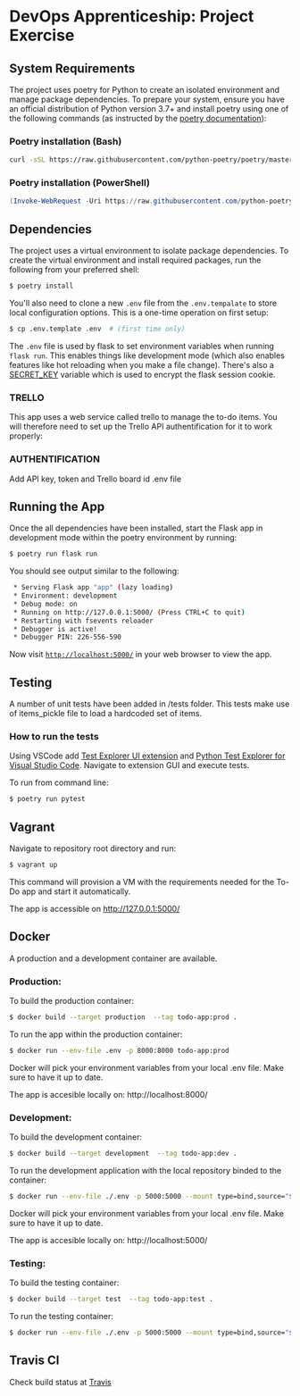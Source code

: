 # DevOps Apprenticeship: Project Exercise

## System Requirements

The project uses poetry for Python to create an isolated environment and manage package dependencies. To prepare your system, ensure you have an official distribution of Python version 3.7+ and install poetry using one of the following commands (as instructed by the [poetry documentation](https://python-poetry.org/docs/#system-requirements)):

### Poetry installation (Bash)

```bash
curl -sSL https://raw.githubusercontent.com/python-poetry/poetry/master/get-poetry.py | python
```

### Poetry installation (PowerShell)

```powershell
(Invoke-WebRequest -Uri https://raw.githubusercontent.com/python-poetry/poetry/master/get-poetry.py -UseBasicParsing).Content | python
```

## Dependencies

The project uses a virtual environment to isolate package dependencies. To create the virtual environment and install required packages, run the following from your preferred shell:

```bash
$ poetry install
```

You'll also need to clone a new `.env` file from the `.env.tempalate` to store local configuration options. This is a one-time operation on first setup:

```bash
$ cp .env.template .env  # (first time only)
```

The `.env` file is used by flask to set environment variables when running `flask run`. This enables things like development mode (which also enables features like hot reloading when you make a file change). There's also a [SECRET_KEY](https://flask.palletsprojects.com/en/1.1.x/config/#SECRET_KEY) variable which is used to encrypt the flask session cookie.

### TRELLO
This app uses a web service called trello to manage the to-do items. You will therefore need to set up the Trello API authentification for it to work properly:

### AUTHENTIFICATION
Add API key, token and Trello board id .env file

## Running the App

Once the all dependencies have been installed, start the Flask app in development mode within the poetry environment by running:
```bash
$ poetry run flask run
```

You should see output similar to the following:
```bash
 * Serving Flask app "app" (lazy loading)
 * Environment: development
 * Debug mode: on
 * Running on http://127.0.0.1:5000/ (Press CTRL+C to quit)
 * Restarting with fsevents reloader
 * Debugger is active!
 * Debugger PIN: 226-556-590
```
Now visit [`http://localhost:5000/`](http://localhost:5000/) in your web browser to view the app.


## Testing
A number of unit tests have been added in /tests folder. This tests make use of items_pickle file to load a hardcoded set of items.

### How to run the tests
Using VSCode add [Test Explorer UI extension](https://marketplace.visualstudio.com/items?itemName=hbenl.vscode-test-explorer) and [Python Test Explorer for Visual Studio Code](https://marketplace.visualstudio.com/items?itemName=LittleFoxTeam.vscode-python-test-adapter). Navigate to extension GUI and execute tests.

To run from command line:
```bash
$ poetry run pytest
```

## Vagrant
Navigate to repository root directory and run:
```bash
$ vagrant up
```
This command will provision a VM with the requirements needed for the To-Do app and start it automatically.

The app is accessible on http://127.0.0.1:5000/ 

## Docker

A production and a development container are available.

### Production:
To build the production container:

```bash
$ docker build --target production  --tag todo-app:prod .
```

To run the app within the production container:

```bash 
$ docker run --env-file .env -p 8000:8000 todo-app:prod
```
Docker will pick your environment variables from your local .env file. Make sure to have it up to date.

The app is accesible locally on: http://localhost:8000/ 


### Development:
To build the development container:

```bash
$ docker build --target development  --tag todo-app:dev .
```
To run the development application with the local repository binded to the container:

```bash
$ docker run --env-file ./.env -p 5000:5000 --mount type=bind,source="$(pwd)"/todo_app,target=/usr/DevOps-Course-Starter/todo_app todo-app:dev
```

Docker will pick your environment variables from your local .env file. Make sure to have it up to date.

The app is accesible locally on: http://localhost:5000/ 


### Testing:
To build the testing container: 

```bash
$ docker build --target test  --tag todo-app:test .
```
To run the testing container:

```bash
$ docker run --env-file ./.env -p 5000:5000 --mount type=bind,source="$(pwd)"/todo_app,target=/usr/DevOps-Course-Starter/todo_app todo-app:test
```

## Travis CI
Check build status at [Travis](https://app.travis-ci.com/github/Gontx/DevOps-Course-Starter)